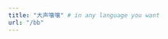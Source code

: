 ```yaml
---
title: "大声嚷嚷" # in any language you want
url: "/bb"
---
```


<div id='speak'></speak>
<!-- 使用markdown渲染 -->
<script type="text/javascript" src="/ispeak-bber-md.min.js" charset="utf-8" ></script>
<!-- 不使用markdown渲染 -->
<!-- <script type="text/javascript" src="/ispeak-bber.min.js" charset="utf-8" ></script> -->
<!-- 解析微信表情（参考：https://github.com/buddys/qq-wechat-emotion-parser） -->
<script src="https://cdn.jsdelivr.net/gh/buddys/qq-wechat-emotion-parser@master/dist/qq-wechat-emotion-parser.min.js"></script>

<script>
ispeakBber
    .init({
      el: '#speak', // 容器选择器
      name: 'niqks', // 显示的昵称
      envId: 'bber-2g38ei06001dbc5f', // 环境id
      region: 'ap-shanghai', // 腾讯云地址，默认为上海
      limit: 10, // 每次加载的条数，默认为5
      avatar: 'https://img3.doubanio.com/icon/ul152454124-10.jpg',
      // fromColor:'rgb(245, 150, 170)', // 下方标签背景颜色 默认 rgb(245, 150, 170)
      // loadingImg: 'https://7.dusays.com/2021/03/04/d2d5e983e2961.gif', // 自定义loading的图片，示例值为默认值
      loadingImg: 'https://smashinghub.com/wp-content/uploads/2014/08/cool-loading-animated-gif-1.gif', // cat
      // loadingImg: 'https://www.icegif.com/wp-content/uploads/loading-icegif.gif', // chemi
      // loadingImg: 'https://i.pinimg.com/originals/1c/13/f3/1c13f3fe7a6bba370007aea254e195e3.gif', // blueballloading的图片，示例值为默认值
      dbName:'talks' // 数据的名称，默认talks，避免有人的命名不是这个，所以加入此配置字段。
    })
    .then(function() {
      // 哔哔加载完成后的回调函数，你可以写你自己的功能
      console.log('哔哔 加载完成')
    })
</script>
</div>
